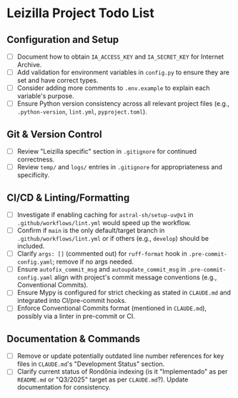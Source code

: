 # Leizilla Project Todo List

## Configuration and Setup
- [ ] Document how to obtain `IA_ACCESS_KEY` and `IA_SECRET_KEY` for Internet Archive.
- [ ] Add validation for environment variables in `config.py` to ensure they are set and have correct types.
- [ ] Consider adding more comments to `.env.example` to explain each variable's purpose.
- [ ] Ensure Python version consistency across all relevant project files (e.g., `.python-version`, `lint.yml`, `pyproject.toml`).

## Git & Version Control
- [ ] Review "Leizilla specific" section in `.gitignore` for continued correctness.
- [ ] Review `temp/` and `logs/` entries in `.gitignore` for appropriateness and specificity.

## CI/CD & Linting/Formatting
- [ ] Investigate if enabling caching for `astral-sh/setup-uv@v1` in `.github/workflows/lint.yml` would speed up the workflow.
- [ ] Confirm if `main` is the only default/target branch in `.github/workflows/lint.yml` or if others (e.g., `develop`) should be included.
- [ ] Clarify `args: []` (commented out) for `ruff-format` hook in `.pre-commit-config.yaml`; remove if no args needed.
- [ ] Ensure `autofix_commit_msg` and `autoupdate_commit_msg` in `.pre-commit-config.yaml` align with project's commit message conventions (e.g., Conventional Commits).
- [ ] Ensure Mypy is configured for strict checking as stated in `CLAUDE.md` and integrated into CI/pre-commit hooks.
- [ ] Enforce Conventional Commits format (mentioned in `CLAUDE.md`), possibly via a linter in pre-commit or CI.

## Documentation & Commands
- [ ] Remove or update potentially outdated line number references for key files in `CLAUDE.md`'s "Development Status" section.
- [ ] Clarify current status of Rondônia indexing (is it "Implementado" as per `README.md` or "Q3/2025" target as per `CLAUDE.md`?). Update documentation for consistency.